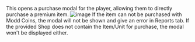This opens a purchase modal for the player, allowing them to directly purchase a premium item.
![image](https://github.com/moddio/moddio-docs/assets/29110130/68f6051b-8161-4fff-aa1a-f0491e571026)
If the item can not be purchased with Modd Coins, the modal will not be shown and give an error in Reports tab. If the provided Shop does not contain the Item/Unit for purchase, the modal won't be displayed either.
